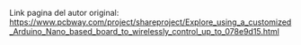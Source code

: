 Link pagina del autor original:
https://www.pcbway.com/project/shareproject/Explore_using_a_customized_Arduino_Nano_based_board_to_wirelessly_control_up_to_078e9d15.html

